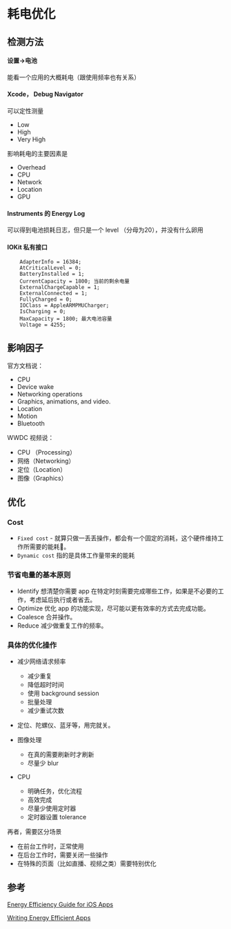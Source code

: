 # 耗电优化

## 检测方法

#### 设置->电池 

能看一个应用的大概耗电（跟使用频率也有关系）

#### Xcode， Debug Navigator 

可以定性测量

- Low 
- High
- Very High

影响耗电的主要因素是

- Overhead
- CPU
- Network
- Location
- GPU

#### Instruments 的 Energy Log

可以得到电池损耗日志，但只是一个 level （分母为20），并没有什么卵用

#### IOKit 私有接口

```
    AdapterInfo = 16384;
    AtCriticalLevel = 0;
    BatteryInstalled = 1;
    CurrentCapacity = 1800; 当前的剩余电量
    ExternalChargeCapable = 1;
    ExternalConnected = 1;
    FullyCharged = 0;
    IOClass = AppleARMPMUCharger;
    IsCharging = 0;
    MaxCapacity = 1800; 最大电池容量
    Voltage = 4255;
```

## 影响因子

官方文档说：

- CPU
- Device wake
- Networking operations
- Graphics, animations, and video.
- Location
- Motion
- Bluetooth

WWDC 视频说：

- CPU （Processing）
- 网络（Networking）
- 定位（Location）
- 图像（Graphics）

## 优化

### Cost
 
- `Fixed cost` - 就算只做一丢丢操作，都会有一个固定的消耗，这个硬件维持工作所需要的能耗。
- `Dynamic cost` 指的是具体工作量带来的能耗

### 节省电量的基本原则

- Identify 想清楚你需要 app 在特定时刻需要完成哪些工作，如果是不必要的工作，考虑延后执行或者省去。
- Optimize 优化 app 的功能实现，尽可能以更有效率的方式去完成功能。
- Coalesce 合并操作。
- Reduce 减少做重复工作的频率。

### 具体的优化操作

- 减少网络请求频率
    - 减少重复
    - 降低超时时间
    - 使用 background session
    - 批量处理
    - 减少重试次数
  
- 定位、陀螺仪、蓝牙等，用完就关。

- 图像处理 
    - 在真的需要刷新时才刷新
    - 尽量少 blur
  
- CPU 
    - 明确任务，优化流程
    - 高效完成
    - 尽量少使用定时器
    - 定时器设置 tolerance

再者，需要区分场景

- 在前台工作时，正常使用
- 在后台工作时，需要关闭一些操作
- 在特殊的页面（比如直播、视频之类）需要特别优化

## 参考


[Energy Efficiency Guide for iOS Apps](https://developer.apple.com/library/archive/documentation/Performance/Conceptual/EnergyGuide-iOS/FundamentalConcepts.html#//apple_ref/doc/uid/TP40015243-CH4-SW1)

[Writing Energy Efficient Apps](https://developer.apple.com/videos/play/wwdc2017/238/)